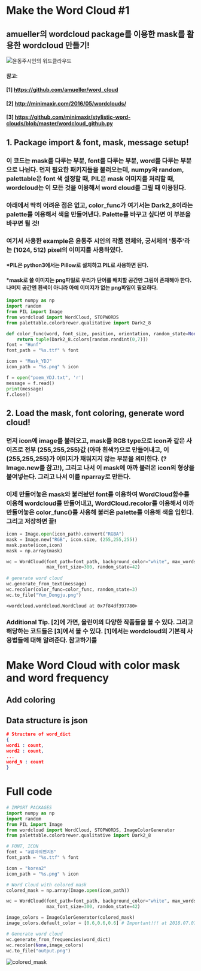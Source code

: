# Make the Word Cloud #1
## amueller의 wordcloud package를 이용한 mask를 활용한 wordcloud 만들기! 
![윤동주시인의 워드클라우드](https://github.com/kimyoungjin06/wordcloud/blob/master/Yun_Dongju.png "참 쉽죠? :)")

#### 참고:
#### [1] https://github.com/amueller/word_cloud
#### [2] http://minimaxir.com/2016/05/wordclouds/
#### [3] https://github.com/minimaxir/stylistic-word-clouds/blob/master/wordcloud_github.py

## 1. Package import & font, mask, message setup!
### 이 코드는 mask를 다루는 부분, font를 다루는 부분, word를 다루는 부분으로 나뉜다. 먼저 필요한 패키지들을 불러오는데, numpy와 random, palettable은 font 색 설정할 때, PIL은 mask 이미지를 처리할 때, wordcloud는 이 모든 것을 이용해서 word cloud를 그릴 때 이용된다.
### 아래에서 딱히 어려운 점은 없고, color_func가 여기서는 Dark2_8이라는 palette를 이용해서 색을 만들어낸다. Palette를 바꾸고 싶다면 이 부분을 바꾸면 될 것!
### 여기서 사용한 example은 윤동주 시인의 작품 전체와, 궁서체의 '동주'라는 (1024, 512) pixel의 이미지를 사용하였다.
#### *PIL은 python3에서는 Pillow로 설치하고 PIL로 사용하면 된다.
#### *mask로 쓸 이미지는 png파일로 우리가 단어를 배치할 공간만 그림이 존재해야 한다. 나머지 공간엔 흰색이 아니라 아예 이미지가 없는 png파일이 필요하다.


```python
import numpy as np
import random
from PIL import Image
from wordcloud import WordCloud, STOPWORDS
from palettable.colorbrewer.qualitative import Dark2_8

def color_func(word, font_size, position, orientation, random_state=None, **kwargs):
    return tuple(Dark2_8.colors[random.randint(0,7)])
font = "Hunf"
font_path = "%s.ttf" % font

icon = "Mask_YDJ"
icon_path = "%s.png" % icon

f = open("poem_YDJ.txt", 'r')
message = f.read()
print(message)
f.close()
```


## 2. Load the mask, font coloring, generate word cloud!
### 먼저 icon에 image를 불러오고, mask를 RGB type으로 icon과 같은 사이즈로 전부 (255,255,255)값 (아마 흰색?)으로 만들어내고, 이 (255,255,255)가 이미지가 채워지지 않는 부분을 의미한다.  (?Image.new를 참고!), 그리고 나서 이 mask에 아까 불러온 icon의 형상을 붙여넣는다. 그리고 나서 이를 nparray로 만든다.
### 이제 만들어놓은 mask와 불러놨던 font를 이용하여 WordCloud함수를 이용해 wordcloud를 만들어내고, WordCloud.recolor를 이용해서 아까 만들어놓은 color_func()를 사용해 불러온 palette를 이용해 색을 입힌다. 그리고 저장하면 끝!


```python
icon = Image.open(icon_path).convert("RGBA")
mask = Image.new("RGB", icon.size, (255,255,255))
mask.paste(icon,icon)
mask = np.array(mask)

wc = WordCloud(font_path=font_path, background_color="white", max_words=2000, mask=mask,
               max_font_size=300, random_state=42)
               
# generate word cloud
wc.generate_from_text(message)
wc.recolor(color_func=color_func, random_state=3)
wc.to_file("Yun_Dongju.png")
```




    <wordcloud.wordcloud.WordCloud at 0x7f84df397780>



### Additional Tip. [2]에 가면, 올린이의 다양한 작품들을 볼 수 있다. 그리고 해당하는 코드들은 [3]에서 볼 수 있다. [1]에서는 wordcloud의 기본적 사용법들에 대해 알려준다. 참고하기를


# Make Word Cloud with color mask and word frequency

## Add coloring 

## Data structure is json

```json
# Structure of word_dict
{
word1 : count,
word2 : count,
...
word_N : count
}
```

# Full code

```python
# IMPORT PACKAGES
import numpy as np
import random
from PIL import Image
from wordcloud import WordCloud, STOPWORDS, ImageColorGenerator
from palettable.colorbrewer.qualitative import Dark2_8

# FONT, ICON
font = "a엄마의편지B"
font_path = "%s.ttf" % font

icon = "korea2"
icon_path = "%s.png" % icon

# Word Cloud with colored mask
colored_mask = np.array(Image.open(icon_path))

wc = WordCloud(font_path=font_path, background_color="white", max_words=20000, mask=colored_mask,
               max_font_size=300, random_state=42)

image_colors = ImageColorGenerator(colored_mask)
image_colors.default_color = [0.6,0.6,0.6] # Important!!! at 2018.07.07

# Generate word cloud
wc.generate_from_frequencies(word_dict)
wc.recolor(None,image_colors)
wc.to_file("output.png")
```

![colored_mask](https://github.com/kimyoungjin06/wordcloud/blob/master/colored_mask.png "참 쉽죠? :)")
